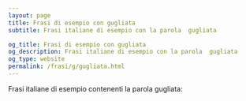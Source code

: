 ```yaml
---
layout: page
title: Frasi di esempio con gugliata 
subtitle: Frasi italiane di esempio con la parola  gugliata

og_title: Frasi di esempio con gugliata 
og_description: Frasi italiane di esempio con la parola  gugliata
og_type: website
permalink: /frasi/g/gugliata.html
---
```


Frasi italiane di esempio contenenti la parola gugliata:


